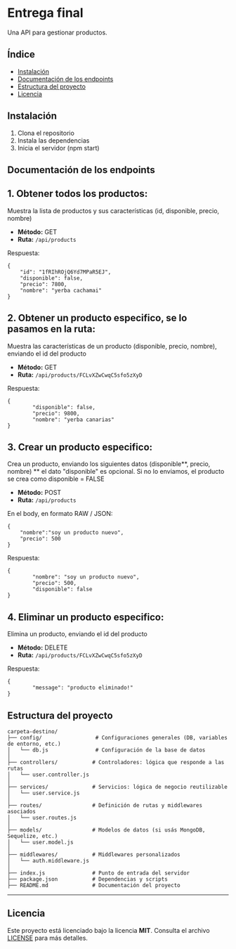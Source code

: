 # Entrega final
Una API para gestionar productos.

## Índice
- [Instalación](#instalación)
- [Documentación de los endpoints](#endpoints)
- [Estructura del proyecto](#estructura-del-proyecto)
- [Licencia](#licencia)

## Instalación
1. Clona el repositorio
2. Instala las dependencias
3. Inicia el servidor (npm start)



## Documentación de los endpoints


## 1. Obtener todos los productos:
Muestra la lista de productos y sus características (id, disponible, precio, nombre)
- **Método:** GET
- **Ruta:** `/api/products`

Respuesta:
``` plaintext
{
    "id": "1fRIhROjQ6Yd7MPaR5EJ",
    "disponible": false,
    "precio": 7800,
    "nombre": "yerba cachamai"
}
```

## 2. Obtener un producto especifico, se lo pasamos en la ruta:
Muestra las características de un producto (disponible, precio, nombre), enviando el id del producto
- **Método:** GET
- **Ruta:** `/api/products/FCLvXZwCwqC5sfo5zXyD`

Respuesta:
``` plaintext
{
        "disponible": false,
        "precio": 9800,
        "nombre": "yerba canarias"
}
```

## 3. Crear un producto especifico:
Crea un producto, enviando los siguientes datos (disponible**, precio, nombre) 
** el dato "disponible" es opcional. Si no lo enviamos, el producto se crea como disponible = FALSE
- **Método:** POST
- **Ruta:** `/api/products`

En el body, en formato RAW / JSON:
``` plaintext
{
    "nombre":"soy un producto nuevo",
    "precio": 500
}
```
Respuesta:
``` plaintext
{
        "nombre": "soy un producto nuevo",
        "precio": 500,
        "disponible": false
}
```


## 4. Eliminar un producto especifico:
Elimina un producto, enviando el id del producto
- **Método:** DELETE
- **Ruta:** `/api/products/FCLvXZwCwqC5sfo5zXyD`

Respuesta:
``` plaintext
{
        "message": "producto eliminado!"
}
```


## Estructura del proyecto
``` plaintext
carpeta-destino/
├── config/                 # Configuraciones generales (DB, variables de entorno, etc.)
│   └── db.js               # Configuración de la base de datos
│
├── controllers/           # Controladores: lógica que responde a las rutas
│   └── user.controller.js
│
├── services/              # Servicios: lógica de negocio reutilizable
│   └── user.service.js
│
├── routes/                # Definición de rutas y middlewares asociados
│   └── user.routes.js
│
├── models/                # Modelos de datos (si usás MongoDB, Sequelize, etc.)
│   └── user.model.js
│
├── middlewares/           # Middlewares personalizados
│   └── auth.middleware.js
│
├── index.js               # Punto de entrada del servidor
├── package.json           # Dependencias y scripts
├── README.md              # Documentación del proyecto

```
---

## Licencia

Este proyecto está licenciado bajo la licencia **MIT**. Consulta el archivo [LICENSE](./LICENSE) para más detalles.
